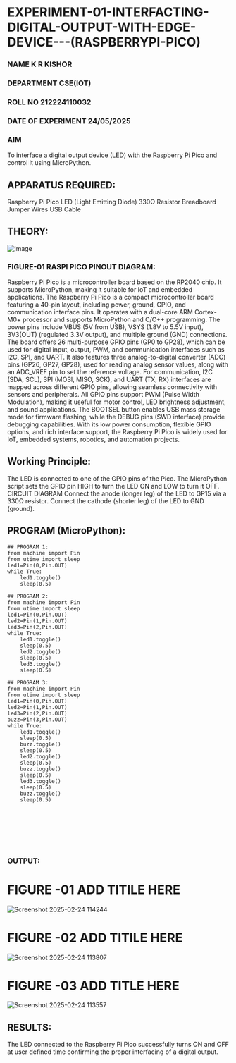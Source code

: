 # EXPERIMENT-01-INTERFACTING-DIGITAL-OUTPUT-WITH-EDGE-DEVICE---(RASPBERRYPI-PICO)
### NAME K R KISHOR
### DEPARTMENT CSE(IOT)
### ROLL NO 212224110032
### DATE OF EXPERIMENT 24/05/2025

### AIM
To interface a digital output device (LED) with the Raspberry Pi Pico and control it using MicroPython.

## APPARATUS REQUIRED:
Raspberry Pi Pico
LED (Light Emitting Diode)
330Ω Resistor
Breadboard
Jumper Wires
USB Cable
 ## THEORY:

 ![image](https://github.com/user-attachments/assets/abeabf63-f321-471e-a991-3adaa9043a8b)

 
 
 
 
 ### FIGURE-01 RASPI PICO PINOUT DIAGRAM:



 Raspberry Pi Pico is a microcontroller board based on the RP2040 chip. It supports MicroPython, making it suitable for IoT and embedded applications.
The Raspberry Pi Pico is a compact microcontroller board featuring a 40-pin layout, including power, ground, GPIO, and communication interface pins. It operates with a dual-core ARM Cortex-M0+ processor and supports MicroPython and C/C++ programming. The power pins include VBUS (5V from USB), VSYS (1.8V to 5.5V input), 3V3(OUT) (regulated 3.3V output), and multiple ground (GND) connections. The board offers 26 multi-purpose GPIO pins (GP0 to GP28), which can be used for digital input, output, PWM, and communication interfaces such as I2C, SPI, and UART. It also features three analog-to-digital converter (ADC) pins (GP26, GP27, GP28), used for reading analog sensor values, along with an ADC_VREF pin to set the reference voltage. For communication, I2C (SDA, SCL), SPI (MOSI, MISO, SCK), and UART (TX, RX) interfaces are mapped across different GPIO pins, allowing seamless connectivity with sensors and peripherals. All GPIO pins support PWM (Pulse Width Modulation), making it useful for motor control, LED brightness adjustment, and sound applications. The BOOTSEL button enables USB mass storage mode for firmware flashing, while the DEBUG pins (SWD interface) provide debugging capabilities. With its low power consumption, flexible GPIO options, and rich interface support, the Raspberry Pi Pico is widely used for IoT, embedded systems, robotics, and automation projects.


## Working Principle:

The LED is connected to one of the GPIO pins of the Pico.
The MicroPython script sets the GPIO pin HIGH to turn the LED ON and LOW to turn it OFF.
CIRCUIT DIAGRAM
Connect the anode (longer leg) of the LED to GP15 via a 330Ω resistor.
Connect the cathode (shorter leg) of the LED to GND (ground).


## PROGRAM (MicroPython):
```
## PROGRAM 1:
from machine import Pin
from utime import sleep
led1=Pin(0,Pin.OUT)
while True:
    led1.toggle()
    sleep(0.5)

## PROGRAM 2:
from machine import Pin
from utime import sleep
led1=Pin(0,Pin.OUT)
led2=Pin(1,Pin.OUT)
led3=Pin(2,Pin.OUT)
while True:
    led1.toggle()
    sleep(0.5)
    led2.toggle()
    sleep(0.5)
    led3.toggle()
    sleep(0.5)

## PROGRAM 3:
from machine import Pin
from utime import sleep
led1=Pin(0,Pin.OUT)
led2=Pin(1,Pin.OUT)
led3=Pin(2,Pin.OUT)
buzz=Pin(3,Pin.OUT)
while True:
    led1.toggle()
    sleep(0.5)
    buzz.toggle()
    sleep(0.5)
    led2.toggle()
    sleep(0.5)
    buzz.toggle()
    sleep(0.5)
    led3.toggle()
    sleep(0.5)
    buzz.toggle()
    sleep(0.5)


 



 
````

### OUTPUT:  


# FIGURE -01 ADD TITILE HERE 
![Screenshot 2025-02-24 114244](https://github.com/user-attachments/assets/b4a0fba2-ac2d-4f82-b201-da9de71cfc22)


#  FIGURE -02 ADD TITILE HERE
![Screenshot 2025-02-24 113807](https://github.com/user-attachments/assets/2df9ce91-7e24-44bb-aa75-dd514e9259eb)


# FIGURE -03 ADD TITLE HERE 
![Screenshot 2025-02-24 113557](https://github.com/user-attachments/assets/98957983-32e3-49cc-8ec6-29708e08e5ec)




 
## RESULTS:
The LED connected to the Raspberry Pi Pico successfully turns ON and OFF at  user defined time  confirming the proper interfacing of a digital output.
